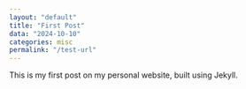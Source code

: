 ```yaml
---
layout: "default"
title: "First Post"
data: "2024-10-10"
categories: misc
permalink: "/test-url"
---
```


This is my first post on my personal website, built using Jekyll.

